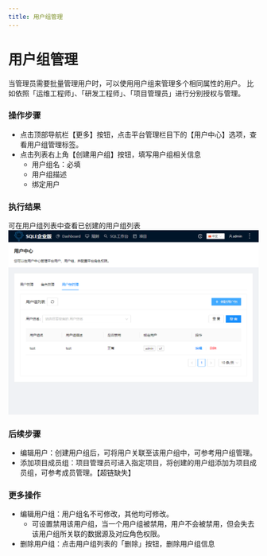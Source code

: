 ```yaml
---
title: 用户组管理
---
```


# 用户组管理
当管理员需要批量管理用户时，可以使用用户组来管理多个相同属性的用户。 比如依照「运维工程师」、「研发工程师」、「项目管理员」进行分别授权与管理。

### 操作步骤
* 点击顶部导航栏【更多】按钮，点击平台管理栏目下的【用户中心】选项，查看用户组管理标签。
* 点击列表右上角【创建用户组】按钮，填写用户组相关信息
    * 用户组名：必填
    * 用户组描述
    * 绑定用户

### 执行结果
可在用户组列表中查看已创建的用户组列表
![usergroup](img/usergrouplist.png)

### 后续步骤
* 编辑用户：创建用户组后，可将用户关联至该用户组中，可参考用户组管理。
* 添加项目成员组：项目管理员可进入指定项目，将创建的用户组添加为项目成员组，可参考成员管理。【超链缺失】

### 更多操作
* 编辑用户组：用户组名不可修改，其他均可修改。
    * 可设置禁用该用户组，当一个用户组被禁用，用户不会被禁用，但会失去该用户组所关联的数据源及对应角色权限。
* 删除用户组：点击用户组列表的「删除」按钮，删除用户组信息








